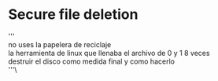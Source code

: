 # Secure file deletion

'''\
no uses la papelera de reciclaje\
la herramienta de linux que llenaba el archivo de 0 y 1 8 veces\
destruir el disco como medida final y como hacerlo\
'''\
